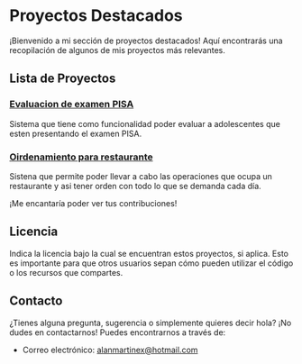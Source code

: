 # Proyectos Destacados

¡Bienvenido a mi sección de proyectos destacados! Aquí encontrarás una recopilación de algunos de mis proyectos más relevantes.

## Lista de Proyectos

### [Evaluacion de examen PISA](https://github.com/Perrofa/TC1028-Proyecto_Demo.git)
Sistema que tiene como funcionalidad poder evaluar a adolescentes que esten presentando el examen PISA.

### [Oirdenamiento para restaurante](https://github.com/Perrofa/Proyecto.git)
Sistena que permite poder llevar a cabo las operaciones que ocupa un restaurante y asi tener orden con todo lo que se demanda cada día.

¡Me encantaría poder ver tus contribuciones!

## Licencia

Indica la licencia bajo la cual se encuentran estos proyectos, si aplica. Esto es importante para que otros usuarios sepan cómo pueden utilizar el código o los recursos que compartes.

## Contacto

¿Tienes alguna pregunta, sugerencia o simplemente quieres decir hola? ¡No dudes en contactarnos! Puedes encontrarnos a través de:

- Correo electrónico: alanmartinex@hotmail.com
